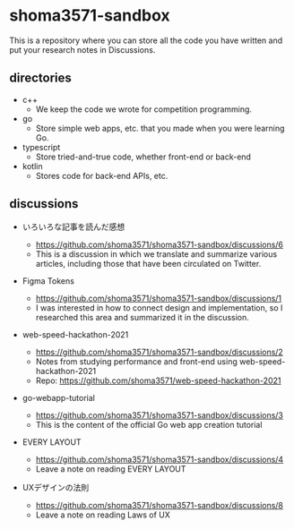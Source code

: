 # shoma3571-sandbox
This is a repository where you can store all the code you have written and put your research notes in Discussions.

## directories
- c++
	- We keep the code we wrote for competition programming.
- go
	- Store simple web apps, etc. that you made when you were learning Go.
- typescript
	- Store tried-and-true code, whether front-end or back-end
- kotlin
	- Stores code for back-end APIs, etc.

## discussions
- いろいろな記事を読んだ感想
	- https://github.com/shoma3571/shoma3571-sandbox/discussions/6
	- This is a discussion in which we translate and summarize various articles, including those that have been circulated on Twitter.

- Figma Tokens
	- https://github.com/shoma3571/shoma3571-sandbox/discussions/1
	- I was interested in how to connect design and implementation, so I researched this area and summarized it in the discussion.

- web-speed-hackathon-2021
	- https://github.com/shoma3571/shoma3571-sandbox/discussions/2
	- Notes from studying performance and front-end using web-speed-hackathon-2021
	- Repo: https://github.com/shoma3571/web-speed-hackathon-2021 

- go-webapp-tutorial
	- https://github.com/shoma3571/shoma3571-sandbox/discussions/3
	- This is the content of the official Go web app creation tutorial

- EVERY LAYOUT
	- https://github.com/shoma3571/shoma3571-sandbox/discussions/4
	- Leave a note on reading EVERY LAYOUT

- UXデザインの法則
  - https://github.com/shoma3571/shoma3571-sandbox/discussions/8
  - Leave a note on reading Laws of UX 
